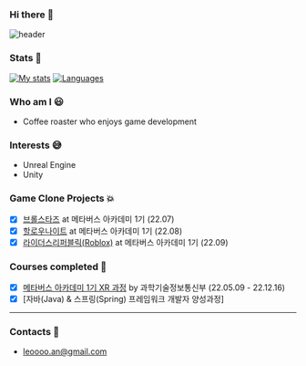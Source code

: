 ### Hi there :man:
![header](https://capsule-render.vercel.app/api?type=cylinder&color=000000&height=150&section=header&text=Anton&fontColor=ffffff&fontSize=70&animation=fadeIn&fontAlignY=55)

### Stats :muscle:
[![My stats](https://github-readme-stats.vercel.app/api?username=Antonius-k&hide=issues&show_icons=true&theme=radical)](https://github.com/anuraghazra/github-readme-stats)
[![Languages](https://github-readme-stats.vercel.app/api/top-langs/?username=Antonius-k&layout=compact)](https://github.com/anuraghazra/github-readme-stats)

### Who am I :smiley:
- Coffee roaster who enjoys game development

### Interests :sweat_smile:
- Unreal Engine
- Unity

### Game Clone Projects :collision:
- [x] [브롤스타즈](https://mtvs.kr/user/project/view?bbsCd=BBS_00007&bbscCd=BBSC_00535) at 메타버스 아카데미 1기 (22.07)
- [x] [할로우나이트](https://mtvs.kr/user/project/view?bbsCd=BBS_00007&bbscCd=BBSC_00375) at 메타버스 아카데미 1기 (22.08)
- [x] [라이더스리퍼블릭(Roblox)](https://mtvs.kr/user/project/view?bbsCd=BBS_00007&bbscCd=BBSC_00213) at 메타버스 아카데미 1기 (22.09)

### Courses completed :clap:
- [x] [메타버스 아카데미 1기 XR 과정](https://atic.ac/metaverse/index.do) by 과학기술정보통신부 (22.05.09 - 22.12.16)
- [x] [자바(Java) & 스프링(Spring) 프레임워크 개발자 양성과정]

----

### Contacts :love_letter:
- leoooo.an@gmail.com
